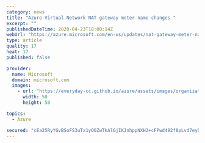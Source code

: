 ```yaml
---
category: news
title: "Azure Virtual Network NAT gateway meter name changes "
excerpt: ""
publishedDateTime: 2020-04-23T18:00:14Z
webUrl: "https://azure.microsoft.com/en-us/updates/nat-gateway-meter-name-changes/"
type: article
quality: 17
heat: 17
published: false

provider:
  name: Microsoft
  domain: microsoft.com
  images:
    - url: "https://everyday-cc.github.io/azure/assets/images/organizations/microsoft.com-50x50.jpg"
      width: 50
      height: 50

topics:
  - Azure

secured: "cEa25RyYGvBSoFS3uTx1yOOZwTkAlGjIKJnhppNXH2+cFPwd492f8pLvd7eyDN3ggeZYYtjyAA85vPOoAF/Cl9cAyQRt37VHUynRp8iRITf4hJPi5Q7ZGI7LYHHpB8f8yEL/hmPPifbEenqalUjg2OnLIIr8ONqfQMNMjuN/dQ3YlajpMaK1hyBAwgmj8iWQor0hBpvSePZjRvlpjSQkJ2VvGZ2RW40WojeiZhMJs/MsfZMtWcyoJU7A7BCBdIJraqtGfCp+VNJ1xhQUCLBbivsBah2gyl2RxsjtGoNvYAGT0mYy+Llzc88arpGQ4RlxWS3hPLZrfLxtymFrV/IM4A==;WHZftrQYxQq1hU2fRzJOyg=="
---
```


